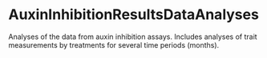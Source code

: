 # AuxinInhibitionResultsDataAnalyses
Analyses of the data from auxin inhibition assays. Includes analyses of trait measurements by treatments for several time periods (months).
